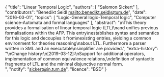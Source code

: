 {
    "title": "Linear Temporal Logic",
    "authors": [
        "Salomon Sickert"
    ],
    "contributors": "Benedikt Seidl <mailto:benedikt.seidl@tum.de>",
    "date": "2016-03-01",
    "topics": [
        "Logic-General logic-Temporal logic",
        "Computer science-Automata and formal languages"
    ],
    "abstract": "\nThis theory provides a formalisation of linear temporal logic (LTL)\nand unifies previous formalisations within the AFP. This entry\nestablishes syntax and semantics for this logic and decouples it from\nexisting entries, yielding a common environment for theories reasoning\nabout LTL. Furthermore a parser written in SML and an executable\nsimplifier are provided.",
    "extra-history": "\nChange history:\n[2019-03-12]:\nSupport for additional operators, implementation of common equivalence relations,\ndefinition of syntactic fragments of LTL and the minimal disjunctive normal form. <br>",
    "notify": "sickert@in.tum.de",
    "licence": "BSD"
}